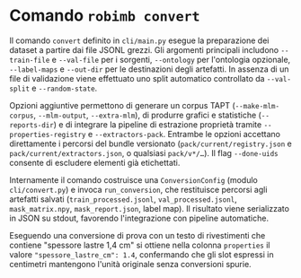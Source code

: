 # Comando `robimb convert`

Il comando `convert` definito in `cli/main.py` esegue la preparazione dei dataset a partire dai file JSONL grezzi. Gli argomenti principali includono `--train-file` e `--val-file` per i sorgenti, `--ontology` per l'ontologia opzionale, `--label-maps` e `--out-dir` per le destinazioni degli artefatti. In assenza di un file di validazione viene effettuato uno split automatico controllato da `--val-split` e `--random-state`.

Opzioni aggiuntive permettono di generare un corpus TAPT (`--make-mlm-corpus`, `--mlm-output`, `--extra-mlm`), di produrre grafici e statistiche (`--reports-dir`) e di integrare la pipeline di estrazione proprietà tramite `--properties-registry` e `--extractors-pack`. Entrambe le opzioni accettano direttamente i percorsi del bundle versionato (`pack/current/registry.json` e `pack/current/extractors.json`, o qualsiasi `pack/v*/…`). Il flag `--done-uids` consente di escludere elementi già etichettati.

Internamente il comando costruisce una `ConversionConfig` (modulo `cli/convert.py`) e invoca `run_conversion`, che restituisce percorsi agli artefatti salvati (`train_processed.jsonl`, `val_processed.jsonl`, `mask_matrix.npy`, `mask_report.json`, label map). Il risultato viene serializzato in JSON su stdout, favorendo l'integrazione con pipeline automatiche.

Eseguendo una conversione di prova con un testo di rivestimenti che contiene "spessore lastre 1,4 cm" si ottiene nella colonna `properties` il valore `"spessore_lastre_cm": 1.4`, confermando che gli slot espressi in centimetri mantengono l'unità originale senza conversioni spurie.

